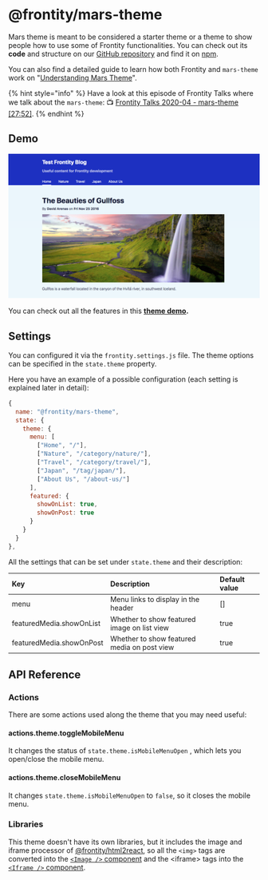 # @frontity/mars-theme

Mars theme is meant to be considered a starter theme or a theme to show people how to use some of Frontity functionalities. You can check out its **code** and structure on our [GitHub repository](https://github.com/frontity/frontity/tree/dev/packages/mars-theme) and find it on [npm](https://www.npmjs.com/package/@frontity/mars-theme).

You can also find a detailed guide to learn how both Frontity and `mars-theme` work on "[Understanding Mars Theme](https://github.com/frontity/api-reference/tree/070479e3bd22a1eea6f525808a33be3cfaf01d46/docs-api/guides/understanding-mars-theme-1.md)".

{% hint style="info" %}
Have a look at this episode of Frontity Talks where we talk about the `mars-theme`: 📺 [Frontity Talks 2020-04 - mars-theme \[27:52\]](https://www.youtube.com/watch?v=e6n1j4gwFjQ&t=1672s).
{% endhint %}

## Demo

![](../.gitbook/assets/screenshot-mars-theme-demo%20%281%29%20%282%29.png)

You can check out all the features in this [**theme demo**](https://mars.frontity.org/)**.**

## Settings

You can configured it via the `frontity.settings.js` file. The theme options can be specified in the `state.theme` property.

Here you have an example of a possible configuration \(each setting is explained later in detail\):

```javascript
{
  name: "@frontity/mars-theme",
  state: {
    theme: {
      menu: [
        ["Home", "/"],
        ["Nature", "/category/nature/"],
        ["Travel", "/category/travel/"],
        ["Japan", "/tag/japan/"],
        ["About Us", "/about-us/"]
      ],
      featured: {
        showOnList: true,
        showOnPost: true
      }
    }
  }
},
```

All the settings that can be set under `state.theme` and their description:

| Key                      | Description                                 | Default value |
| :----------------------- | :------------------------------------------ | :------------ |
| menu                     | Menu links to display in the header         | \[\]          |
| featuredMedia.showOnList | Whether to show featured image on list view | true          |
| featuredMedia.showOnPost | Whether to show featured media on post view | true          |

## API Reference

### Actions

There are some actions used along the theme that you may need useful:

#### actions.theme.toggleMobileMenu

It changes the status of `state.theme.isMobileMenuOpen` , which lets you open/close the mobile menu.

#### actions.theme.closeMobileMenu

It changes `state.theme.isMobileMenuOpen` to `false`, so it closes the mobile menu.

### Libraries

This theme doesn't have its own libraries, but it includes the image and iframe processor of [@frontity/html2react](frontity-mars-theme.md), so all the `<img>` tags are converted into the [`<Image />` component](frontity-mars-theme.md) and the &lt;iframe&gt; tags into the [`<Iframe />` component](frontity-mars-theme.md).
